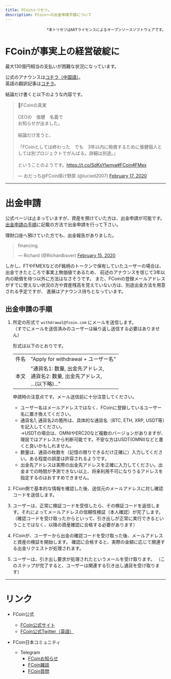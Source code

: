 ```yaml
---
title: FCoinトリセツ。
description: FCoinへの出金申請手順について
---
```


<div style="text-align: right;">
    <small>*本トリセツはMITライセンスによるオープンソースソフトウェアです。</small>
</div> 


# FCoinが事実上の経営破綻に

最大130億円相当の支払いが困難な状況になっています。  

公式のアナウンスは[コチラ（中国語）](https://fcoin.zendesk.com/hc/zh-cn/articles/360043503273-FCoin%E7%9C%9F%E7%9B%B8)。  
英語の翻訳記事は[コチラ](https://www.reddit.com/r/FCoin_Official/comments/f579v4/fcoin_truth/)。  

結論だけ書くと以下のような内容です。
<blockquote class="twitter-tweet"><p lang="ja" dir="ltr">📌FCoinの真実<br><br>CEOの　張健　名義で<br>お知らせが出ました。<br><br>結論だけ言うと、<br><br>「FCoinとしては終わった　でも　3年以内に賠償するために張健個人としては別プロジェクトでがんばる。詳細は別途。」<br><br>ということのようです。<a href="https://t.co/SdKsYlwnya">https://t.co/SdKsYlwnya</a><a href="https://twitter.com/hashtag/FCoin?src=hash&amp;ref_src=twsrc%5Etfw">#FCoin</a><a href="https://twitter.com/hashtag/FMex?src=hash&amp;ref_src=twsrc%5Etfw">#FMex</a></p>&mdash; おだっち@FCoin焼け野原 (@lucied2007) <a href="https://twitter.com/lucied2007/status/1229378360440045570?ref_src=twsrc%5Etfw">February 17, 2020</a></blockquote> <script async src="https://platform.twitter.com/widgets.js" charset="utf-8"></script>

---

# 出金申請
公式ページは止まっていますが、資産を預けていた方は、出金申請が可能です。  
[出金申請の手順](#出金申請の手順)に記載の方法で出金申請を行って下さい。

理財口座へ預けていた方でも、出金報告がありました。  
<blockquote class="twitter-tweet"><p lang="en" dir="ltr">financing.</p>&mdash; Richard (@Richardbsver) <a href="https://twitter.com/Richardbsver/status/1228663344640356352?ref_src=twsrc%5Etfw">February 15, 2020</a></blockquote> <script async src="https://platform.twitter.com/widgets.js" charset="utf-8"></script>

しかし、FTやFMEXなどのF銘柄のトークンで保有していたユーザーの場合は、出金できたところで事実上無価値であるため、
前述のアナウンスを信じて3年以内の賠償を待つ以外に方法はなさそうです。
また、FCoinの登録メールアドレスがすでに使えない状況の方や資産残高を覚えていない方は、別途出金方法を用意される予定ですが、
進展はアナウンス待ちとなっています。



## 出金申請の手順
1. 所定の形式で `withdrawal@fcoin.com` にメールを送信します。  
（すでにメールを送信済みのユーザーは繰り返し送信する必要はありません）

    形式は以下のとおりです。
    
    <table style="margin-bottom: 8px;">
        <tr><td>件名</td><td>"Apply for withdrawal + ユーザー名"</td></tr>
        <tr>
            <td>本文</td>
            <td>
                "通貨名1: 数量, 出金先アドレス,<br>
                 通貨名2: 数量, 出金先アドレス,<br>
                 ...(以下略)...”
            </td>
        </tr>
    </table>
    
    申請時の注意点です。メール送信前に十分注意してください。
    
    - ユーザー名はメールアドレスではなく、FCoinに登録しているユーザー名に置き換えてください。  
    - 通貨名1, 通貨名2の箇所は、具体的な通貨名（BTC, ETH, XRP, USDT等）を記入してください。  
    →USDTの場合は、OMNIやERC20など複数のバージョンがありますが、理屈ではアドレスから判断可能です。不安な方はUSDT(OMNI)などと書くと良いかもしれません。  
    - 数量は、通貨の枚数を（記憶の限りできるだけ正確に）入力してください。ある程度の誤差は許容されるようです。  
    - 出金先アドレスは実際の出金先アドレスを正確に入力してください。出金までの時間が予測できない以上、将来利用不可になりうるアドレスを指定するのはおすすめできません。  
    <div style="margin-bottom: 8px;"></div> 

2. FCoin側で基本的な情報を確認した後、送信元のメールアドレスに対し確認コードを送信します。

3. ユーザーは、正常に検証コードを受信したら、その検証コードを返信します。それによってメールアドレスの信頼性検証（本人確認）が完了します。
（確認コードを受け取ったからといって、引き出しが正常に実行できるということではなく、以降の資産確認に合格する必要があります）

4. FCoinが、ユーザーから出金の確認コードを受け取った後、メールアドレスと資産の検証を開始します。
確認に合格すると、実際の金額に応じて関連する出金リクエストが処理されます。

5. ユーザーは、引き出し要求が処理されたというメールを受け取ります。
（このステップが完了すると、ユーザーは関連する引き出し通貨を受け取ります）

---

# リンク
- FCoin公式
    - [FCoin公式サイト](https://www.fcoin.com)
    - [FCoin公式Twitter（英語）](https://twitter.com/FCoinOfficial)

- FCoin日本コミュニティ
    - Telegram
        - [FCoinお知らせ](https://t.me/fcoinfanjapanese)
        - [FCoin雑談](https://t.me/fcoinchatjapanese)
        - [FCoin質問](https://t.me/joinchat/H6Li9VMbf4A0XPt6DeJgVA)
